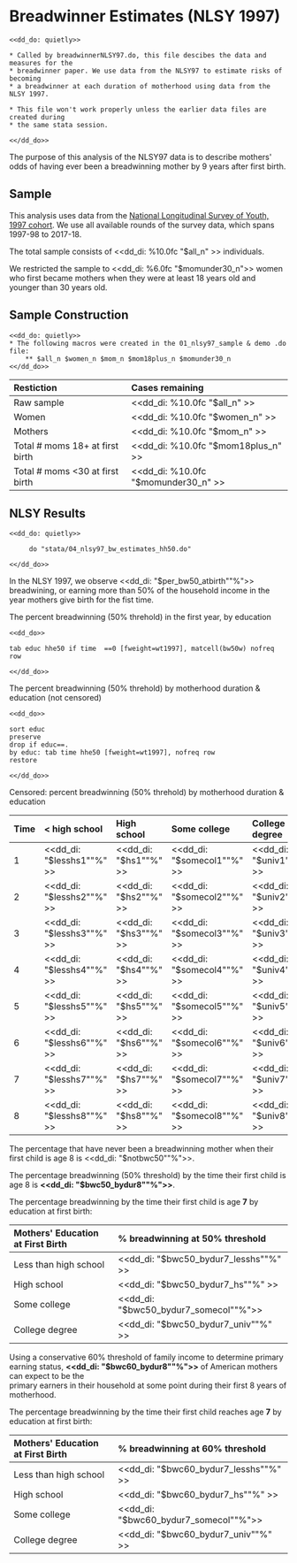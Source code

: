 Breadwinner Estimates (NLSY 1997)
================================================================================
~~~~
<<dd_do: quietly>>

* Called by breadwinnerNLSY97.do, this file descibes the data and measures for the 
* breadwinner paper. We use data from the NLSY97 to estimate risks of becoming 
* a breadwinner at each duration of motherhood using data from the NLSY 1997.

* This file won't work properly unless the earlier data files are created during 
* the same stata session.

<</dd_do>>
~~~~

The purpose of this analysis of the NLSY97 data is to describe mothers' odds of 
having ever been a breadwinning mother by 9 years after first birth. 

Sample
--------------------------------------------------------------------------------
This analysis uses data from the [National Longitudinal Survey of Youth, 1997 cohort](https://www.nlsinfo.org/content/cohorts/nlsy97).
We use all available rounds of the survey data, which spans 1997-98 to 2017-18.

The total sample consists of <<dd_di: %10.0fc "$all_n" >> individuals.

We restricted the sample to <<dd_di: %6.0fc "$momunder30_n">> women who first became 
mothers when they were at least 18 years old and younger than 30 years old.  

Sample Construction
--------------------------------------------------------------------------------
  
~~~~
<<dd_do: quietly>>
* The following macros were created in the 01_nlsy97_sample & demo .do file:
	** $all_n $women_n $mom_n $mom18plus_n $momunder30_n
<</dd_do>>
~~~~
  
|__Restiction__  						| __Cases remaining__ 					 |
|:--------------------------------------|:-------------------------------------- |
|Raw sample								|  <<dd_di: %10.0fc "$all_n" >> 		 |
|Women									|  <<dd_di: %10.0fc "$women_n" >>  		 |
|Mothers								|  <<dd_di: %10.0fc "$mom_n" >> 		 |
|Total # moms 18+ at first birth		|  <<dd_di: %10.0fc "$mom18plus_n" >> 	 |
|Total # moms <30 at first birth		|  <<dd_di: %10.0fc "$momunder30_n" >> 	 |

  
NLSY Results
--------------------------------------------------------------------------------

~~~~
<<dd_do: quietly>>

 	 do "stata/04_nlsy97_bw_estimates_hh50.do"

<</dd_do>>
~~~~

In the NLSY 1997, we observe <<dd_di: "$per_bw50_atbirth""%">> breadwining, 
or earning more than 50% of the household income in the year mothers give birth for the fist time. 

The percent breadwinning (50% threhold) in the first year, by education
~~~~
<<dd_do>>

tab educ hhe50 if time	==0 [fweight=wt1997], matcell(bw50w) nofreq row

<</dd_do>>
~~~~

The percent breadwinning (50% threhold) by motherhood duration & education (not censored)
~~~~
<<dd_do>>

sort educ 
preserve
drop if educ==.
by educ: tab time hhe50 [fweight=wt1997], nofreq row
restore

<</dd_do>>
~~~~

Censored: percent breadwinning (50% threhold) by motherhood duration & education

| Time	| <  high school            | High school           | Some college               | College degree|
|:------|:--------------------------|:----------------------|:---------------------------|:-----------------------|
|	1	| <<dd_di: "$lesshs1""%" >>	| <<dd_di: "$hs1""%" >> | <<dd_di: "$somecol1""%" >> | <<dd_di: "$univ1""%" >>
|	2	| <<dd_di: "$lesshs2""%" >> | <<dd_di: "$hs2""%" >> | <<dd_di: "$somecol2""%" >> | <<dd_di: "$univ2""%" >>
|	3	| <<dd_di: "$lesshs3""%" >>	| <<dd_di: "$hs3""%" >> | <<dd_di: "$somecol3""%" >> | <<dd_di: "$univ3""%" >>
|	4	| <<dd_di: "$lesshs4""%" >>	| <<dd_di: "$hs4""%" >>	| <<dd_di: "$somecol4""%" >> | <<dd_di: "$univ4""%" >>
|	5	| <<dd_di: "$lesshs5""%" >>	| <<dd_di: "$hs5""%" >>	| <<dd_di: "$somecol5""%" >> | <<dd_di: "$univ5""%" >>
|	6	| <<dd_di: "$lesshs6""%" >> | <<dd_di: "$hs6""%" >> | <<dd_di: "$somecol6""%" >> | <<dd_di: "$univ6""%" >>
|	7	| <<dd_di: "$lesshs7""%" >> | <<dd_di: "$hs7""%" >> | <<dd_di: "$somecol7""%" >> | <<dd_di: "$univ7""%" >>
|	8	| <<dd_di: "$lesshs8""%" >> | <<dd_di: "$hs8""%" >> | <<dd_di: "$somecol8""%" >> | <<dd_di: "$univ8""%" >>

The percentage that have never been a breadwinning mother when their first child is age 8 
is <<dd_di: "$notbwc50""%">>.

The percentage breadwinning (50% threshold) by the time their first child is age 8 is __<<dd_di: "$bwc50_bydur8""%">>__.

The percentage breadwinning by the time their first child is age **7** by education at first birth:

|__Mothers' Education at First Birth__	| __% breadwinning at 50% threshold__	 |
|:--------------------------------------|:-------------------------------------- |
|Less than high school					|  <<dd_di: "$bwc50_bydur7_lesshs""%" >> |
|High school							|  <<dd_di: "$bwc50_bydur7_hs""%" >> 	 |
|Some college							|  <<dd_di: "$bwc50_bydur7_somecol""%">> |
|College degree							|  <<dd_di: "$bwc50_bydur7_univ""%" >> 	 |


Using a conservative 60% threshold of family income to determine primary earning status, 
__<<dd_di: "$bwc60_bydur8""%">>__ of American mothers can expect to be the  
primary earners in their household at some point during their first 8 years of motherhood.


The percentage breadwinning by the time their first child reaches age **7** by education at first birth:

|__Mothers' Education at First Birth__	| __% breadwinning at 60% threshold__	 |
|:--------------------------------------|:-------------------------------------- |	
|Less than high school					|  <<dd_di: "$bwc60_bydur7_lesshs""%" >> |
|High school							|  <<dd_di: "$bwc60_bydur7_hs""%" >> 	 |
|Some college							|  <<dd_di: "$bwc60_bydur7_somecol""%">> |
|College degree							|  <<dd_di: "$bwc60_bydur7_univ""%" >> 	 |
